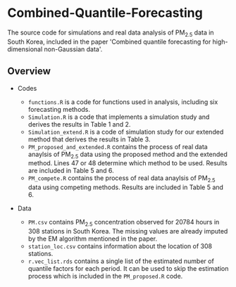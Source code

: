 # Combined-Quantile-Forecasting

The source code for simulations and real data analysis of $\text{PM}_{2.5}$ data in South Korea, included in the paper 'Combined quantile forecasting for high-dimensional non-Gaussian data'.

## Overview

- Codes
  - `functions.R` is a code for functions used in analysis, including six forecasting methods. 
  - `Simulation.R` is a code that implements a simulation study and derives the results in Table 1 and 2.
  - `Simulation_extend.R` is a code of simulation study for our extended method that derives the results in Table 3.
  - `PM_proposed_and_extended.R` contains the process of real data anaylsis of $\text{PM}_{2.5}$ data using the proposed method and the extended method. Lines 47 or 48 determine which method to be used. Results are included in Table 5 and 6.
  - `PM_compete.R` contains the process of real data anaylsis of $\text{PM}_{2.5}$ data using competing methods. Results are included in Table 5 and 6.
  
- Data
  - `PM.csv` contains $\text{PM}_{2.5}$ concentration observed for 20784 hours in 308 stations in South Korea. The missing values are already imputed by the EM algorithm mentioned in the paper.
  - `station_loc.csv` contains information about the location of 308 stations. 
  - `r.vec_list.rds` contains a single list of the estimated number of quantile factors for each period. It can be used to skip the estimation process which is included in the `PM_proposed.R` code. 
 
